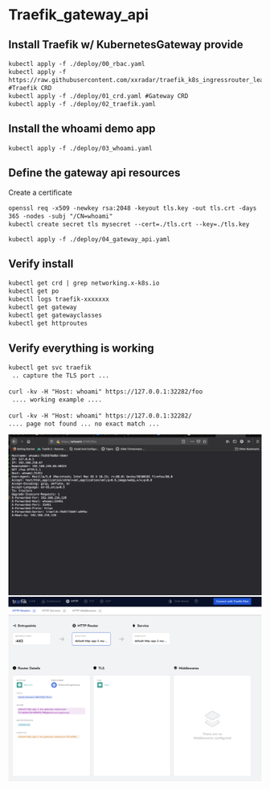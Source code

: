 # Traefik_gateway_api

## Install Traefik w/ KubernetesGateway provide
```
kubectl apply -f ./deploy/00_rbac.yaml
kubectl apply -f https://raw.githubusercontent.com/xxradar/traefik_k8s_ingressrouter_learnings/2.0/00_traefik_crd.yaml #Traefik CRD
kubectl apply -f ./deploy/01_crd.yaml #Gateway CRD
kubectl apply -f ./deploy/02_traefik.yaml
```
## Install the whoami demo app
```
kubectl apply -f ./deploy/03_whoami.yaml
```

## Define the gateway api resources
Create a certificate
```
openssl req -x509 -newkey rsa:2048 -keyout tls.key -out tls.crt -days 365 -nodes -subj "/CN=whoami"
kubectl create secret tls mysecret --cert=./tls.crt --key=./tls.key
```
```
kubectl apply -f ./deploy/04_gateway_api.yaml

```
## Verify install
```
kubectl get crd | grep networking.x-k8s.io
kubectl get po 
kubectl logs traefik-xxxxxxx 
kubectl get gateway
kubectl get gatewayclasses
kubectl get httproutes
```
## Verify everything is working
```
kubectl get svc traefik
 .. capture the TLS port ...
 
curl -kv -H "Host: whoami" https://127.0.0.1:32282/foo 
 .... working example ....
 
curl -kv -H "Host: whoami" https://127.0.0.1:32282/ 
.... page not found ... no exact match ...
```

![whoami](https://github.com/xxradar/traefik_gateway_api/blob/main/images/Screenshot%202021-04-26%20at%2010.56.49.png)
![whoami](https://github.com/xxradar/traefik_gateway_api/raw/main/images/Screenshot%202021-04-26%20at%2010.51.17.png)

